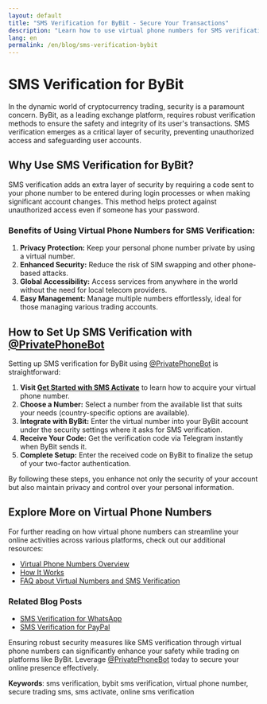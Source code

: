 ```yaml
---
layout: default
title: "SMS Verification for ByBit - Secure Your Transactions"
description: "Learn how to use virtual phone numbers for SMS verification on ByBit, ensuring secure and private online trading."
lang: en
permalink: /en/blog/sms-verification-bybit
---
```


# SMS Verification for ByBit

In the dynamic world of cryptocurrency trading, security is a paramount concern. ByBit, as a leading exchange platform, requires robust verification methods to ensure the safety and integrity of its user's transactions. SMS verification emerges as a critical layer of security, preventing unauthorized access and safeguarding user accounts.

## Why Use SMS Verification for ByBit?

SMS verification adds an extra layer of security by requiring a code sent to your phone number to be entered during login processes or when making significant account changes. This method helps protect against unauthorized access even if someone has your password.

### Benefits of Using Virtual Phone Numbers for SMS Verification:

1. **Privacy Protection:** Keep your personal phone number private by using a virtual number.
2. **Enhanced Security:** Reduce the risk of SIM swapping and other phone-based attacks.
3. **Global Accessibility:** Access services from anywhere in the world without the need for local telecom providers.
4. **Easy Management:** Manage multiple numbers effortlessly, ideal for those managing various trading accounts.

## How to Set Up SMS Verification with [@PrivatePhoneBot](https://t.me/PrivatePhoneBot)

Setting up SMS verification for ByBit using [@PrivatePhoneBot](https://t.me/PrivatePhoneBot) is straightforward:

1. **Visit [Get Started with SMS Activate](https://sms-activate.app/get-started)** to learn how to acquire your virtual phone number.
2. **Choose a Number:** Select a number from the available list that suits your needs (country-specific options are available).
3. **Integrate with ByBit:** Enter the virtual number into your ByBit account under the security settings where it asks for SMS verification.
4. **Receive Your Code:** Get the verification code via Telegram instantly when ByBit sends it.
5. **Complete Setup:** Enter the received code on ByBit to finalize the setup of your two-factor authentication.

By following these steps, you enhance not only the security of your account but also maintain privacy and control over your personal information.

## Explore More on Virtual Phone Numbers

For further reading on how virtual phone numbers can streamline your online activities across various platforms, check out our additional resources:

- [Virtual Phone Numbers Overview](/virtual-phone-numbers)
- [How It Works](/how-it-works)
- [FAQ about Virtual Numbers and SMS Verification](/faq)

### Related Blog Posts

- [SMS Verification for WhatsApp](/en/blog/sms-verification-whatsapp)
- [SMS Verification for PayPal](/en/blog/sms-verification-paypal)

Ensuring robust security measures like SMS verification through virtual phone numbers can significantly enhance your safety while trading on platforms like ByBit. Leverage [@PrivatePhoneBot](https://t.me/PrivatePhoneBot) today to secure your online presence effectively.

**Keywords**: sms verification, bybit sms verification, virtual phone number, secure trading sms, sms activate, online sms verification